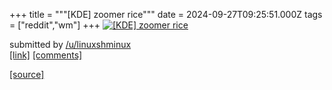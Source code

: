 +++
title = """[KDE] zoomer rice"""
date = 2024-09-27T09:25:51.000Z
tags = ["reddit","wm"]
+++
[![[KDE] zoomer rice](https://a.thumbs.redditmedia.com/x33dxsXcW2rrzI9oRmrcjT_5qXvvRDT60Dg7UzKzEr8.jpg "[KDE] zoomer rice")](https://www.reddit.com/r/unixporn/comments/1fqjpx9/kde_zoomer_rice/)

submitted by [/u/linuxshminux](https://www.reddit.com/user/linuxshminux)  
[\[link\]](https://www.reddit.com/gallery/1fqjpx9) [\[comments\]](https://www.reddit.com/r/unixporn/comments/1fqjpx9/kde_zoomer_rice/)

[[source]](https://www.reddit.com/r/unixporn/comments/1fqjpx9/kde_zoomer_rice/)
